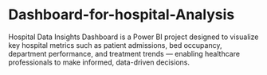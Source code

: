 # Dashboard-for-hospital-Analysis
Hospital Data Insights Dashboard is a Power BI project designed to visualize key hospital metrics such as patient admissions, bed occupancy, department performance, and treatment trends — enabling healthcare professionals to make informed, data-driven decisions.
